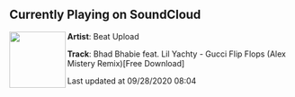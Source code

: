 ## Currently Playing on SoundCloud

[<img align="left" width="100" src="https://i1.sndcdn.com/artworks-FZsSZXBPM5fbbw47-l3eI8Q-t50x50.jpg">](https://soundcloud.com/beatupload/gucci-flip-flops-alex-mistery-remix)

**Artist**: Beat Upload 

**Track**: Bhad Bhabie feat. Lil Yachty - Gucci Flip Flops (Alex Mistery Remix)[Free Download]

Last updated at 09/28/2020 08:04
